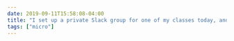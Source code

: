 ```yaml
---
date: 2019-09-11T15:58:08-04:00
title: "I set up a private Slack group for one of my classes today, and within 15 minutes, they had turned my face into a custom emoji. 😂"
tags: ["micro"]
---
```

